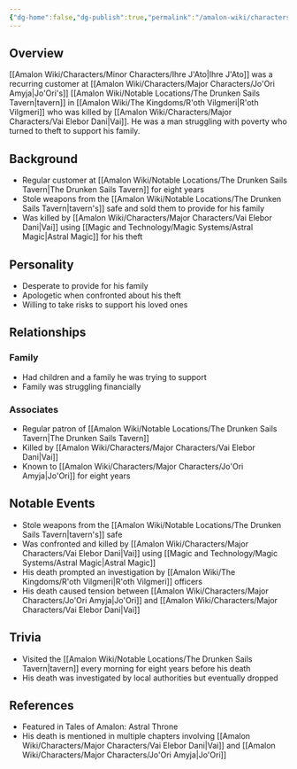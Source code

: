 ```yaml
---
{"dg-home":false,"dg-publish":true,"permalink":"/amalon-wiki/characters/minor-characters/ihre-j-ato/","dgPassFrontmatter":true,"noteIcon":""}
---
```


## Overview
[[Amalon Wiki/Characters/Minor Characters/Ihre J'Ato\|Ihre J'Ato]] was a recurring customer at [[Amalon Wiki/Characters/Major Characters/Jo'Ori Amyja\|Jo'Ori's]] [[Amalon Wiki/Notable Locations/The Drunken Sails Tavern\|tavern]] in [[Amalon Wiki/The Kingdoms/R'oth Vilgmeri\|R'oth Vilgmeri]] who was killed by [[Amalon Wiki/Characters/Major Characters/Vai Elebor Dani\|Vai]]. He was a man struggling with poverty who turned to theft to support his family.

## Background
- Regular customer at [[Amalon Wiki/Notable Locations/The Drunken Sails Tavern\|The Drunken Sails Tavern]] for eight years
- Stole weapons from the [[Amalon Wiki/Notable Locations/The Drunken Sails Tavern\|tavern's]] safe and sold them to provide for his family
- Was killed by [[Amalon Wiki/Characters/Major Characters/Vai Elebor Dani\|Vai]] using [[Magic and Technology/Magic Systems/Astral Magic\|Astral Magic]] for his theft

## Personality
- Desperate to provide for his family
- Apologetic when confronted about his theft
- Willing to take risks to support his loved ones

## Relationships
### Family
- Had children and a family he was trying to support
- Family was struggling financially

### Associates
- Regular patron of [[Amalon Wiki/Notable Locations/The Drunken Sails Tavern\|The Drunken Sails Tavern]]
- Killed by [[Amalon Wiki/Characters/Major Characters/Vai Elebor Dani\|Vai]]
- Known to [[Amalon Wiki/Characters/Major Characters/Jo'Ori Amyja\|Jo'Ori]] for eight years

## Notable Events
- Stole weapons from the [[Amalon Wiki/Notable Locations/The Drunken Sails Tavern\|tavern's]] safe
- Was confronted and killed by [[Amalon Wiki/Characters/Major Characters/Vai Elebor Dani\|Vai]] using [[Magic and Technology/Magic Systems/Astral Magic\|Astral Magic]]
- His death prompted an investigation by [[Amalon Wiki/The Kingdoms/R'oth Vilgmeri\|R'oth Vilgmeri]] officers
- His death caused tension between [[Amalon Wiki/Characters/Major Characters/Jo'Ori Amyja\|Jo'Ori]] and [[Amalon Wiki/Characters/Major Characters/Vai Elebor Dani\|Vai]]

## Trivia
- Visited the [[Amalon Wiki/Notable Locations/The Drunken Sails Tavern\|tavern]] every morning for eight years before his death
- His death was investigated by local authorities but eventually dropped

## References
- Featured in Tales of Amalon: Astral Throne
- His death is mentioned in multiple chapters involving [[Amalon Wiki/Characters/Major Characters/Vai Elebor Dani\|Vai]] and [[Amalon Wiki/Characters/Major Characters/Jo'Ori Amyja\|Jo'Ori]]